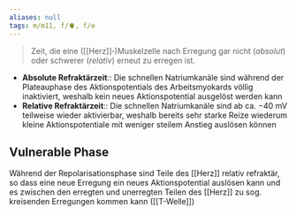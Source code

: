 ```yaml
---
aliases: null
tags: m/m11, f/🫀, f/⚙️
---
```

> Zeit, die eine ([[Herz]]‑)Muskelzelle nach Erregung gar nicht (*absolut*) oder schwerer (*relativ*) erneut zu erregen ist.
- **Absolute Refraktärzeit**:: Die schnellen Natriumkanäle sind während der Plateauphase des Aktionspotentials des Arbeitsmyokards völlig inaktiviert, weshalb kein neues Aktionspotential ausgelöst werden kann
- **Relative Refraktärzeit**:: Die schnellen Natriumkanäle sind ab ca. −40 mV teilweise wieder aktivierbar, weshalb bereits sehr starke Reize wiederum kleine Aktionspotentiale mit weniger steilem Anstieg auslösen können 
## Vulnerable Phase 
Während der Repolarisationsphase sind Teile des [[Herz]] relativ refraktär, so dass eine neue Erregung ein neues Aktionspotential auslösen kann und es zwischen den erregten und unerregten Teilen des [[Herz]] zu sog. kreisenden Erregungen kommen kann ([[T-Welle]])